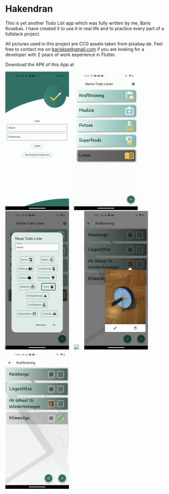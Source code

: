 # Hakendran

This is yet another Todo List app which was fully written by me, Baris Kosebas. I have created it to use it in real life
and to practice every part of a fullstack project.  

All pictures used in this project are CC0 assets taken from pixabay.de. 
Feel free to contact me on bariskoe@gmail.com if you are looking for a developer with 2 years of work experience in Flutter.

Download the APK of this App at



<img src="screenshots/login.png" width="200">  &nbsp;&nbsp; <img src="screenshots/meine_listen.png" width="200"> &nbsp;&nbsp;  <img src="screenshots/new_list_dialog.png" width="200"> &nbsp;&nbsp;  <img src="screenshots/new_todo_dialog.jpg" width="200"> &nbsp;&nbsp;  <img src="screenshots/photo_popover.png" width="200">   &nbsp;&nbsp;  <img src="screenshots/todo_list.png" width="200"> 